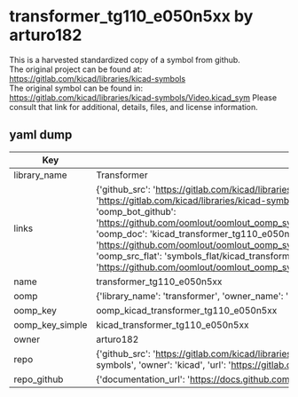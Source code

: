 # transformer_tg110_e050n5xx by arturo182  
This is a harvested standardized copy of a symbol from github.  
The original project can be found at:  
https://gitlab.com/kicad/libraries/kicad-symbols  
The original symbol can be found in:
https://gitlab.com/kicad/libraries/kicad-symbols/Video.kicad_sym
Please consult that link for additional, details, files, and license information.  
## yaml dump  
| Key | Value |  
| --- | --- |  
| library_name | Transformer |  
| links | {'github_src': 'https://gitlab.com/kicad/libraries/kicad-symbols/Video.kicad_sym', 'github_src_repo': 'https://gitlab.com/kicad/libraries/kicad-symbols', 'oomp_bot': 'kicad_transformer_tg110_e050n5xx/working', 'oomp_bot_github': 'https://github.com/oomlout/oomlout_oomp_symbol_bot/tree/main/kicad_transformer_tg110_e050n5xx/working', 'oomp_doc': 'kicad_transformer_tg110_e050n5xx/working', 'oomp_doc_github': 'https://github.com/oomlout/oomlout_oomp_symbol_doc/tree/main/kicad_transformer_tg110_e050n5xx/working', 'oomp_src_flat': 'symbols_flat/kicad_transformer_tg110_e050n5xx/working', 'oomp_src_flat_github': 'https://github.com/oomlout/oomlout_oomp_symbol_src/tree/main/kicad_transformer_tg110_e050n5xx/working'} |  
| name | transformer_tg110_e050n5xx |  
| oomp | {'library_name': 'transformer', 'owner_name': 'kicad', 'symbol_name': 'transformer_tg110_e050n5xx'} |  
| oomp_key | oomp_kicad_transformer_tg110_e050n5xx |  
| oomp_key_simple | kicad_transformer_tg110_e050n5xx |  
| owner | arturo182 |  
| repo | {'github_src': 'https://gitlab.com/kicad/libraries/kicad-symbols/Video.kicad_sym', 'name': 'libraries/kicad-symbols', 'owner': 'kicad', 'url': 'https://gitlab.com/kicad/libraries/kicad-symbols'} |  
| repo_github | {'documentation_url': 'https://docs.github.com/rest/repos/repos#get-a-repository', 'message': 'Not Found'} |  

